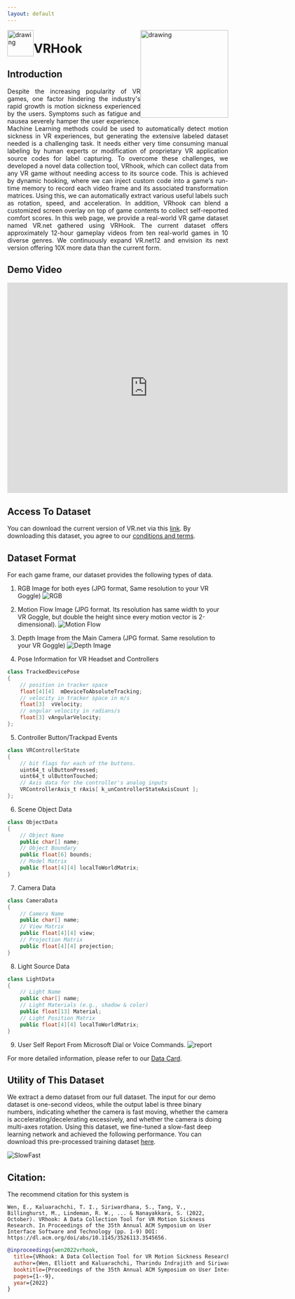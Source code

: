 ```yaml
---
layout: default
---
```


<img style="float: left;" src="assets/logo.png" alt="drawing" width="60"/>
<img style="float: right;" src="assets/ahlab.png" alt="drawing" width="200"/>


# VRHook


## Introduction

<p style="text-align: justify;">
Despite the increasing popularity of VR games, one factor hindering the industry's rapid growth is motion sickness experienced by the users. Symptoms such as fatigue and nausea severely hamper the user experience.
Machine Learning methods could be used to automatically detect motion sickness in VR experiences, but generating the extensive labeled dataset needed is a challenging task. It needs either very time consuming manual labeling by human experts or modification of proprietary VR application source codes for label capturing. 
To overcome these challenges, we developed a novel data collection tool, VRhook, which can collect data from any VR game without needing access to its source code. This is achieved by dynamic hooking, where we can inject custom code into a game's run-time memory to record each video frame and its associated transformation matrices. Using this, we can automatically extract various useful labels such as rotation, speed, and acceleration. In addition, VRhook can blend a customized screen overlay on top of game contents to collect self-reported comfort scores. In this web page, we provide a real-world VR game dataset named VR.net gathered using VRHook. The current dataset offers approximately 12-hour gameplay videos from ten real-world games in 10 diverse genres. We continuously expand VR.net12
and envision its next version offering 10X more data than the current form.
</p>


## Demo Video
<p align="center">
  <iframe
      width="640"
      height="480"
      src="https://www.youtube.com/embed/p83i0GB2z2Q"
      frameborder="0"
      allow="autoplay; encrypted-media"
  >
  </iframe>
</p>



## Access To Dataset
You can download the current version of VR.net via this [link](/dataset). By downloading this dataset, you agree to our [conditions and terms](/policy). 


## Dataset Format

For each game frame, our dataset provides the following types of data.

1. RGB Image for both eyes (JPG format, Same resolution to your VR Goggle)
![RGB](assets/rgb.jpg)

2. Motion Flow Image (JPG format. Its resolution has same width to your VR Goggle, but double the height since every motion vector is 2-dimensional).
![Motion Flow](assets/motion.jpg)

3. Depth Image from the Main Camera (JPG format. Same resolution to your VR Goggle)
![Depth Image](assets/depth3.jpg)

4. Pose Information for VR Headset and Controllers
```java
class TrackedDevicePose
{
	// position in tracker space
	float[4][4]  mDeviceToAbsoluteTracking; 
	// velocity in tracker space in m/s
	float[3]  vVelocity;		
	// angular velocity in radians/s
	float[3] vAngularVelocity;	
};
```

5. Controller Button/Trackpad Events
```java
class VRControllerState
{
	// bit flags for each of the buttons. 
	uint64_t ulButtonPressed;
	uint64_t ulButtonTouched;
	// Axis data for the controller's analog inputs
	VRControllerAxis_t rAxis[ k_unControllerStateAxisCount ];
};
```

6. Scene Object Data
```java
class ObjectData
{
	// Object Name
    public char[] name;
    // Object Boundary
    public float[6] bounds;
    // Model Matrix
    public float[4][4] localToWorldMatrix; 
}
``` 

7. Camera Data
```java
class CameraData
{
	// Camera Name
    public char[] name;
    // View Matrix
    public float[4][4] view;
    // Projection Matrix
    public float[4][4] projection; 
}
``` 

8. Light Source Data
```java
class LightData
{
	// Light Name
    public char[] name;
    // Light Materials (e.g., shadow & color)
    public float[13] Material;
    // Light Position Matrix
    public float[4][4] localToWorldMatrix; 
}
```

9. User Self Report From Microsoft Dial or Voice Commands.
![report](assets/self.png)

For more detailed information, please refer to our [Data Card](/report).



## Utility of This Dataset 
We extract a demo dataset from our full dataset. The input for our demo dataset is one-second videos, while the output label is three binary numbers, indicating whether the camera is fast moving, whether the camera is accelerating/decelerating excessively, and whether the camera is doing multi-axes rotation. Using this dataset, we fine-tuned a slow-fast deep learning network and achieved the following performance. You can download this pre-processed training dataset [here](https://drive.google.com/drive/u/1/folders/1E_nK_V5X7niBN9k7ujqfMAshpNcY0ZyF). 

![SlowFast](assets/perf.png)






## Citation:
The recommend citation for this system is 
```
Wen, E., Kaluarachchi, T. I., Siriwardhana, S., Tang, V., Billinghurst, M., Lindeman, R. W., ... & Nanayakkara, S. (2022, October). VRhook: A Data Collection Tool for VR Motion Sickness Research. In Proceedings of the 35th Annual ACM Symposium on User Interface Software and Technology (pp. 1-9) DOI: https://dl.acm.org/doi/abs/10.1145/3526113.3545656.
```


```bibtex
@inproceedings{wen2022vrhook,
  title={VRhook: A Data Collection Tool for VR Motion Sickness Research},
  author={Wen, Elliott and Kaluarachchi, Tharindu Indrajith and Siriwardhana, Shamane and Tang, Vanessa and Billinghurst, Mark and Lindeman, Robert W and Yao, Richard and Lin, James and Nanayakkara, Suranga},
  booktitle={Proceedings of the 35th Annual ACM Symposium on User Interface Software and Technology},
  pages={1--9},
  year={2022}
}
```

<!-- Google tag (gtag.js) -->
<script async src="https://www.googletagmanager.com/gtag/js?id=UA-82644344-1"></script>
<script>
  window.dataLayer = window.dataLayer || [];
  function gtag(){dataLayer.push(arguments);}
  gtag('js', new Date());

  gtag('config', 'UA-82644344-1');
</script>
